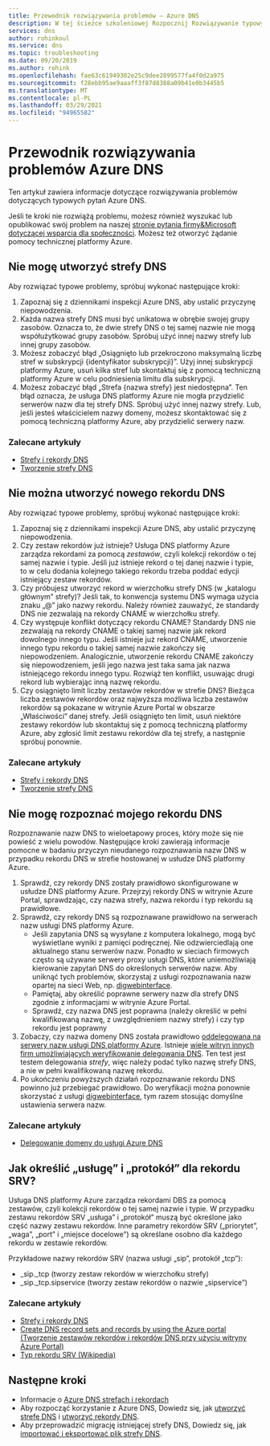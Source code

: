 ```yaml
---
title: Przewodnik rozwiązywania problemów — Azure DNS
description: W tej ścieżce szkoleniowej Rozpocznij Rozwiązywanie typowych problemów dotyczących Azure DNS
services: dns
author: rohinkoul
ms.service: dns
ms.topic: troubleshooting
ms.date: 09/20/2019
ms.author: rohink
ms.openlocfilehash: fae63c61949302e25c9dee2899577fa4f0d2a975
ms.sourcegitcommit: f28ebb95ae9aaaff3f87d8388a09b41e0b3445b5
ms.translationtype: MT
ms.contentlocale: pl-PL
ms.lasthandoff: 03/29/2021
ms.locfileid: "94965582"
---
```

# <a name="azure-dns-troubleshooting-guide"></a>Przewodnik rozwiązywania problemów Azure DNS

Ten artykuł zawiera informacje dotyczące rozwiązywania problemów dotyczących typowych pytań Azure DNS.

Jeśli te kroki nie rozwiążą problemu, możesz również wyszukać lub opublikować swój problem na naszej [stronie pytania firmy&Microsoft dotyczącej wsparcia dla społeczności](/answers/topics/azure-virtual-network.html). Możesz też otworzyć żądanie pomocy technicznej platformy Azure.


## <a name="i-cant-create-a-dns-zone"></a>Nie mogę utworzyć strefy DNS

Aby rozwiązać typowe problemy, spróbuj wykonać następujące kroki:

1.  Zapoznaj się z dziennikami inspekcji Azure DNS, aby ustalić przyczynę niepowodzenia.
2.  Każda nazwa strefy DNS musi być unikatowa w obrębie swojej grupy zasobów. Oznacza to, że dwie strefy DNS o tej samej nazwie nie mogą współużytkować grupy zasobów. Spróbuj użyć innej nazwy strefy lub innej grupy zasobów.
3.  Możesz zobaczyć błąd „Osiągnięto lub przekroczono maksymalną liczbę stref w subskrypcji {identyfikator subskrypcji}”. Użyj innej subskrypcji platformy Azure, usuń kilka stref lub skontaktuj się z pomocą techniczną platformy Azure w celu podniesienia limitu dla subskrypcji.
4.  Możesz zobaczyć błąd „Strefa {nazwa strefy} jest niedostępna”. Ten błąd oznacza, że usługa DNS platformy Azure nie mogła przydzielić serwerów nazw dla tej strefy DNS. Spróbuj użyć innej nazwy strefy. Lub, jeśli jesteś właścicielem nazwy domeny, możesz skontaktować się z pomocą techniczną platformy Azure, aby przydzielić serwery nazw.


### <a name="recommended-articles"></a>Zalecane artykuły

* [Strefy i rekordy DNS](dns-zones-records.md)
* [Tworzenie strefy DNS](./dns-getstarted-portal.md)

## <a name="i-cant-create-a-dns-record"></a>Nie można utworzyć nowego rekordu DNS

Aby rozwiązać typowe problemy, spróbuj wykonać następujące kroki:

1.  Zapoznaj się z dziennikami inspekcji Azure DNS, aby ustalić przyczynę niepowodzenia.
2.  Czy zestaw rekordów już istnieje?  Usługa DNS platformy Azure zarządza rekordami za pomocą *zestawów*, czyli kolekcji rekordów o tej samej nazwie i typie. Jeśli już istnieje rekord o tej danej nazwie i typie, to w celu dodania kolejnego takiego rekordu trzeba poddać edycji istniejący zestaw rekordów.
3.  Czy próbujesz utworzyć rekord w wierzchołku strefy DNS (w „katalogu głównym” strefy)? Jeśli tak, to konwencja systemu DNS wymaga użycia znaku „@” jako nazwy rekordu. Należy również zauważyć, że standardy DNS nie zezwalają na rekordy CNAME w wierzchołku strefy.
4.  Czy występuje konflikt dotyczący rekordu CNAME?  Standardy DNS nie zezwalają na rekordy CNAME o takiej samej nazwie jak rekord dowolnego innego typu. Jeśli istnieje już rekord CNAME, utworzenie innego typu rekordu o takiej samej nazwie zakończy się niepowodzeniem.  Analogicznie, utworzenie rekordu CNAME zakończy się niepowodzeniem, jeśli jego nazwa jest taka sama jak nazwa istniejącego rekordu innego typu. Rozwiąż ten konflikt, usuwając drugi rekord lub wybierając inną nazwę rekordu.
5.  Czy osiągnięto limit liczby zestawów rekordów w strefie DNS? Bieżąca liczba zestawów rekordów oraz najwyższa możliwa liczba zestawów rekordów są pokazane w witrynie Azure Portal w obszarze „Właściwości” danej strefy. Jeśli osiągnięto ten limit, usuń niektóre zestawy rekordów lub skontaktuj się z pomocą techniczną platformy Azure, aby zgłosić limit zestawu rekordów dla tej strefy, a następnie spróbuj ponownie. 


### <a name="recommended-articles"></a>Zalecane artykuły

* [Strefy i rekordy DNS](dns-zones-records.md)
* [Tworzenie strefy DNS](./dns-getstarted-portal.md)



## <a name="i-cant-resolve-my-dns-record"></a>Nie mogę rozpoznać mojego rekordu DNS

Rozpoznawanie nazw DNS to wieloetapowy proces, który może się nie powieść z wielu powodów. Następujące kroki zawierają informacje pomocne w badaniu przyczyn nieudanego rozpoznawania nazw DNS w przypadku rekordu DNS w strefie hostowanej w usłudze DNS platformy Azure.

1.  Sprawdź, czy rekordy DNS zostały prawidłowo skonfigurowane w usłudze DNS platformy Azure. Przejrzyj rekordy DNS w witrynie Azure Portal, sprawdzając, czy nazwa strefy, nazwa rekordu i typ rekordu są prawidłowe.
2.  Sprawdź, czy rekordy DNS są rozpoznawane prawidłowo na serwerach nazw usługi DNS platformy Azure.
    - Jeśli zapytania DNS są wysyłane z komputera lokalnego, mogą być wyświetlane wyniki z pamięci podręcznej. Nie odzwierciedlają one aktualnego stanu serwerów nazw.  Ponadto w sieciach firmowych często są używane serwery proxy usługi DNS, które uniemożliwiają kierowanie zapytań DNS do określonych serwerów nazw.  Aby uniknąć tych problemów, skorzystaj z usługi rozpoznawania nazw opartej na sieci Web, np. [digwebinterface](https://digwebinterface.com).
    - Pamiętaj, aby określić poprawne serwery nazw dla strefy DNS zgodnie z informacjami w witrynie Azure Portal.
    - Sprawdź, czy nazwa DNS jest poprawna (należy określić w pełni kwalifikowaną nazwę, z uwzględnieniem nazwy strefy) i czy typ rekordu jest poprawny
3.  Zobaczy, czy nazwa domeny DNS została prawidłowo [oddelegowana na serwery nazw usługi DNS platformy Azure](dns-domain-delegation.md). Istnieje [wiele witryn innych firm umożliwiających weryfikowanie delegowania DNS](https://www.bing.com/search?q=dns+check+tool). Ten test jest testem delegowania *strefy*, więc należy podać tylko nazwę strefy DNS, a nie w pełni kwalifikowaną nazwę rekordu.
4.  Po ukończeniu powyższych działań rozpoznawanie rekordu DNS powinno już przebiegać prawidłowo. Do weryfikacji można ponownie skorzystać z usługi [digwebinterface](https://digwebinterface.com), tym razem stosując domyślne ustawienia serwera nazw.


### <a name="recommended-articles"></a>Zalecane artykuły

* [Delegowanie domeny do usługi Azure DNS](dns-domain-delegation.md)



## <a name="how-do-i-specify-the-service-and-protocol-for-an-srv-record"></a>Jak określić „usługę” i „protokół” dla rekordu SRV?

Usługa DNS platformy Azure zarządza rekordami DBS za pomocą zestawów, czyli kolekcji rekordów o tej samej nazwie i typie. W przypadku zestawu rekordów SRV „usługa” i „protokół” muszą być określone jako część nazwy zestawu rekordów. Inne parametry rekordów SRV („priorytet”, „waga”, „port” i „miejsce docelowe”) są określane osobno dla każdego rekordu w zestawie rekordów.

Przykładowe nazwy rekordów SRV (nazwa usługi „sip”, protokół „tcp”):

- \_sip.\_tcp (tworzy zestaw rekordów w wierzchołku strefy)
- \_sip.\_tcp.sipservice (tworzy zestaw rekordów o nazwie „sipservice”)

### <a name="recommended-articles"></a>Zalecane artykuły

* [Strefy i rekordy DNS](dns-zones-records.md)
* [Create DNS record sets and records by using the Azure portal (Tworzenie zestawów rekordów i rekordów DNS przy użyciu witryny Azure Portal)](./dns-getstarted-portal.md)
* [Typ rekordu SRV (Wikipedia)](https://en.wikipedia.org/wiki/SRV_record)


## <a name="next-steps"></a>Następne kroki

* Informacje o [Azure DNS strefach i rekordach](dns-zones-records.md)
* Aby rozpocząć korzystanie z Azure DNS, Dowiedz się, jak [utworzyć strefę DNS](./dns-getstarted-portal.md) i [utworzyć rekordy DNS](./dns-getstarted-portal.md).
* Aby przeprowadzić migrację istniejącej strefy DNS, Dowiedz się, jak [importować i eksportować plik strefy DNS](dns-import-export.md).
